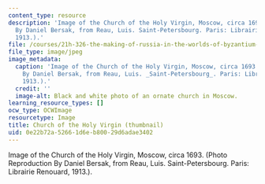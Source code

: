 ```yaml
---
content_type: resource
description: 'Image of the Church of the Holy Virgin, Moscow, circa 1693. (Photo Reproduction
  By Daniel Bersak, from Reau, Luis. Saint-Petersbourg. Paris: Librairie Renouard,
  1913.).'
file: /courses/21h-326-the-making-of-russia-in-the-worlds-of-byzantium-mongolia-and-europe-spring-1998/0e22b72a52661d6eb80029d6adae3402_21h-326s98-th.jpg
file_type: image/jpeg
image_metadata:
  caption: 'Image of the Church of the Holy Virgin, Moscow, circa 1693. (Photo Reproduction
    By Daniel Bersak, from Reau, Luis. _Saint-Petersbourg_. Paris: Librairie Renouard,
    1913.).'
  credit: ''
  image-alt: Black and white photo of an ornate church in Moscow.
learning_resource_types: []
ocw_type: OCWImage
resourcetype: Image
title: Church of the Holy Virgin (thumbnail)
uid: 0e22b72a-5266-1d6e-b800-29d6adae3402
---
```

Image of the Church of the Holy Virgin, Moscow, circa 1693. (Photo Reproduction By Daniel Bersak, from Reau, Luis. Saint-Petersbourg. Paris: Librairie Renouard, 1913.).

